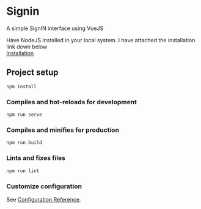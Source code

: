 # Signin
A simple SignIN interface using VueJS

Have NodeJS installed in your local system. I have attached the installation link down below<br/>
[Installation](https://nodejs.org/en/download/)


## Project setup
```
npm install
```

### Compiles and hot-reloads for development
```
npm run serve
```

### Compiles and minifies for production
```
npm run build
```

### Lints and fixes files
```
npm run lint
```

### Customize configuration
See [Configuration Reference](https://cli.vuejs.org/config/).
